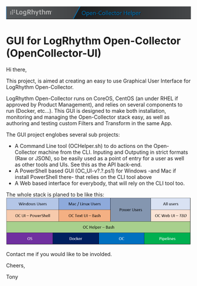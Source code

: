 ![GUI for LogRhythm Open-Collector](Images/Banner.png "GUI for LogRhythm Open-Collector")
# GUI for LogRhythm Open-Collector (OpenCollector-UI)

Hi there,

This project, is aimed at creating an easy to use Graphical User Interface for LogRhythm Open-Collector.

LogRhythm Open-Collector runs on CoreOS, CentOS (an under RHEL if approved by Product Management), and relies on several components to run (Docker, etc...).
This GUI is designed to make both installation, monitoring and managing the Open-Collector stack easy, as well as authoring and testing custom Filters and Transform in the same App.

The GUI project englobes several sub projects:
- A Command Line tool (OCHelper.sh) to do actions on the Open-Collector machine from the CLI. Inputing and Outputing in strict formats (Raw or JSON), so be easily used as a point of entry for a user as well as other tools and UIs. See this as the API back-end.
- A PowerShell based GUI (OC_UI-v?.?.ps1) for Windows -and Mac if install PowerShell there- that relies on the CLI tool above
- A Web based interface for everybody, that will rely on the CLI tool too.

The whole stack is planed to be like this:
![Open-Collector UI Stack](Images/OpenCollectorUI-Stack.png "Open-Collector UI Stack")


Contact me if you would like to be involded.

Cheers,

 Tony


